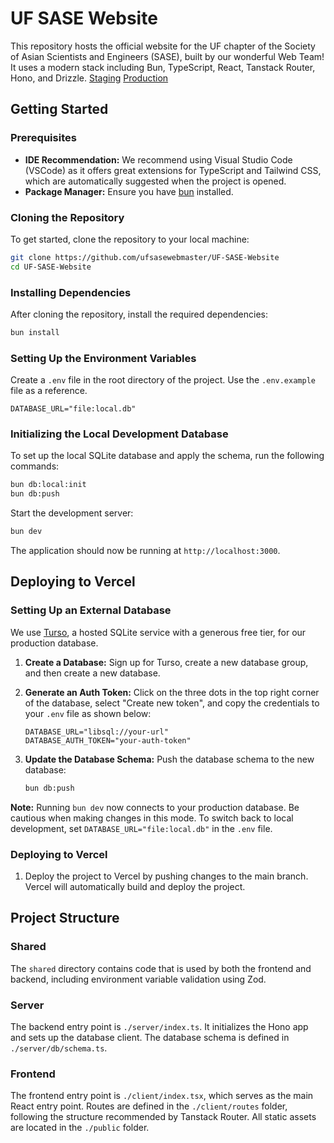 # UF SASE Website

This repository hosts the official website for the UF chapter of the Society of Asian Scientists and Engineers (SASE), built by our wonderful Web Team! It uses a modern stack including Bun, TypeScript, React, Tanstack Router, Hono, and Drizzle.
[Staging](https://uf-sase-website.vercel.app)
[Production](https://ufsase.com)

## Getting Started

### Prerequisites

- **IDE Recommendation:** We recommend using Visual Studio Code (VSCode) as it offers great extensions for TypeScript and Tailwind CSS, which are automatically suggested when the project is opened.
- **Package Manager:** Ensure you have [bun](https://bun.sh/) installed.

### Cloning the Repository

To get started, clone the repository to your local machine:

```bash
git clone https://github.com/ufsasewebmaster/UF-SASE-Website
cd UF-SASE-Website
```

### Installing Dependencies

After cloning the repository, install the required dependencies:

```bash
bun install
```

### Setting Up the Environment Variables

Create a `.env` file in the root directory of the project. Use the `.env.example` file as a reference.

```
DATABASE_URL="file:local.db"
```

### Initializing the Local Development Database

To set up the local SQLite database and apply the schema, run the following commands:

```bash
bun db:local:init
bun db:push
```

Start the development server:

```bash
bun dev
```

The application should now be running at `http://localhost:3000`.

## Deploying to Vercel

### Setting Up an External Database

We use [Turso](https://turso.tech/), a hosted SQLite service with a generous free tier, for our production database.

1. **Create a Database:** Sign up for Turso, create a new database group, and then create a new database.
2. **Generate an Auth Token:** Click on the three dots in the top right corner of the database, select "Create new token", and copy the credentials to your `.env` file as shown below:

   ```
   DATABASE_URL="libsql://your-url"
   DATABASE_AUTH_TOKEN="your-auth-token"
   ```

3. **Update the Database Schema:** Push the database schema to the new database:

   ```bash
   bun db:push
   ```

**Note:** Running `bun dev` now connects to your production database. Be cautious when making changes in this mode. To switch back to local development, set `DATABASE_URL="file:local.db"` in the `.env` file.

### Deploying to Vercel

1. Deploy the project to Vercel by pushing changes to the main branch. Vercel will automatically build and deploy the project.

## Project Structure

### Shared

The `shared` directory contains code that is used by both the frontend and backend, including environment variable validation using Zod.

### Server

The backend entry point is `./server/index.ts`. It initializes the Hono app and sets up the database client. The database schema is defined in `./server/db/schema.ts`.

### Frontend

The frontend entry point is `./client/index.tsx`, which serves as the main React entry point. Routes are defined in the `./client/routes` folder, following the structure recommended by Tanstack Router. All static assets are located in the `./public` folder.
